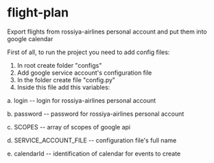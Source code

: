 # flight-plan
Export flights from rossiya-airlines personal account and put them into google calendar

First of all, to run the project you need to add config files:
1. In root create folder "configs"
2. Add google service account's configuration file
3. In the folder create file "config.py"
4. Inside this file add this variables:
   
  a. login -- login for rossiya-airlines personal account
  
  b. password -- password for rossiya-airlines personal account
  
  c. SCOPES -- array of scopes of google api
  
  d. SERVICE_ACCOUNT_FILE -- configuration file's full name
  
  e. calendarId -- identification of calendar for events to create
